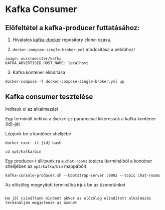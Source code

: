 # Kafka Consumer

## Előfeltétel a kafka-producer futtatásához:
1. Hivatalos [kafka-docker](https://github.com/wurstmeister/kafka-docker) repository clone-ozása.

2. `docker-compose-single-broker.yml` módosítása a példához!

```
image: wurstmeister/kafka
KAFKA_ADVERTISED_HOST_NAME: localhost
```

3. Kafka konténer elindítása
```
docker-compose -f docker-compose-single-broker.yml up
```

## Kafka consumer tesztelése

Indítsuk el az alkalmazást

Egy terminált indítva a `docker ps` paranccsal kikeressük a kafka konténer {id}-jét

Lépjünk be a konténer shelljébe
```
docker exec -it {id} bash
```
```
cd opt/kafka/bin
```

Egy producer-t állítsunk rá a `chat-rooms` topicra (terminálból a konténer shelljében az `opt/kafka/bin` mappából):

```
kafka-console-producer.sh --bootstrap-server :9092 --topic chat-rooms

```

Az előzőleg megnyitott terminálba írjuk be az üzenetünket

```

Ha jól csináltunk mindent akkor az előzőleg elindított alkalmazás terminálján megjelenik az üzenet

